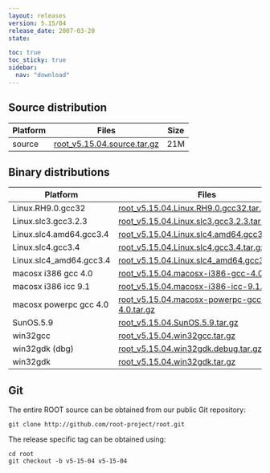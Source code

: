 ```yaml
---
layout: releases
version: 5.15/04
release_date: 2007-03-20
state:

toc: true
toc_sticky: true
sidebar:
  nav: "download"
---
```



## Source distribution

| Platform       | Files | Size |
|-----------|-------|-----|
| source | [root_v5.15.04.source.tar.gz](https://root.cern.ch/download/root_v5.15.04.source.tar.gz) |  21M |


## Binary distributions

| Platform       | Files | Size |
|-----------|-------|-----|
| Linux.RH9.0.gcc32 | [root_v5.15.04.Linux.RH9.0.gcc32.tar.gz](https://root.cern.ch/download/root_v5.15.04.Linux.RH9.0.gcc32.tar.gz) |  40M |
| Linux.slc3.gcc3.2.3 | [root_v5.15.04.Linux.slc3.gcc3.2.3.tar.gz](https://root.cern.ch/download/root_v5.15.04.Linux.slc3.gcc3.2.3.tar.gz) |  36M |
| Linux.slc4.amd64.gcc3.4 | [root_v5.15.04.Linux.slc4.amd64.gcc3.4.tar.gz](https://root.cern.ch/download/root_v5.15.04.Linux.slc4.amd64.gcc3.4.tar.gz) |  40M |
| Linux.slc4.gcc3.4 | [root_v5.15.04.Linux.slc4.gcc3.4.tar.gz](https://root.cern.ch/download/root_v5.15.04.Linux.slc4.gcc3.4.tar.gz) |  38M |
| Linux.slc4_amd64.gcc3.4 | [root_v5.15.04.Linux.slc4_amd64.gcc3.4.tar.gz](https://root.cern.ch/download/root_v5.15.04.Linux.slc4_amd64.gcc3.4.tar.gz) |  38M |
| macosx i386 gcc 4.0 | [root_v5.15.04.macosx-i386-gcc-4.0.tar.gz](https://root.cern.ch/download/root_v5.15.04.macosx-i386-gcc-4.0.tar.gz) |  40M |
| macosx i386 icc 9.1 | [root_v5.15.04.macosx-i386-icc-9.1.tar.gz](https://root.cern.ch/download/root_v5.15.04.macosx-i386-icc-9.1.tar.gz) |  72M |
| macosx powerpc gcc 4.0 | [root_v5.15.04.macosx-powerpc-gcc-4.0.tar.gz](https://root.cern.ch/download/root_v5.15.04.macosx-powerpc-gcc-4.0.tar.gz) |  37M |
| SunOS.5.9 | [root_v5.15.04.SunOS.5.9.tar.gz](https://root.cern.ch/download/root_v5.15.04.SunOS.5.9.tar.gz) |  41M |
| win32gcc | [root_v5.15.04.win32gcc.tar.gz](https://root.cern.ch/download/root_v5.15.04.win32gcc.tar.gz) |  41M |
| win32gdk (dbg) | [root_v5.15.04.win32gdk.debug.tar.gz](https://root.cern.ch/download/root_v5.15.04.win32gdk.debug.tar.gz) |  83M |
| win32gdk | [root_v5.15.04.win32gdk.tar.gz](https://root.cern.ch/download/root_v5.15.04.win32gdk.tar.gz) |  43M |


## Git
The entire ROOT source can be obtained from our public Git repository:

~~~
git clone http://github.com/root-project/root.git
~~~
The release specific tag can be obtained using:
~~~
cd root
git checkout -b v5-15-04 v5-15-04
~~~

